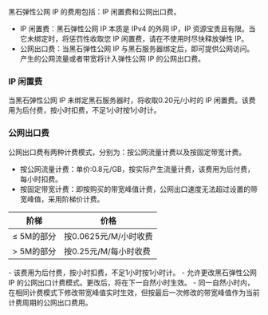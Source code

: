 黑石弹性公网 IP 的费用包括：IP 闲置费和公网出口费。
- IP 闲置费：黑石弹性公网 IP 本质是 IPv4 的外网 IP，IP 资源宝贵且有限。当它未绑定时，将惩罚性收取您 IP 闲置费，请在不使用时尽快释放弹性 IP。
- 公网出口费：当黑石弹性公网 IP 与黑石服务器绑定后，即可提供公网访问。产生的公网流量或者带宽将计入弹性公网 IP 的公网出口费。

### IP 闲置费
当黑石弹性公网 IP 未绑定黑石服务器时，将收取0.20元/小时的 IP 闲置费。该费用为后付费，按小时扣费，不足1小时按1小时计。

### 公网出口费
公网出口费有两种计费模式，分别为：按公网流量计费以及按固定带宽计费。
- 按公网流量计费：单价:0.8元/GB，按实际产生流量计费，该费用为后付费，每小时扣费。
- 按固定带宽计费：即按购买的带宽峰值计费，公网出口速度无法超过设置的带宽峰值，采用阶梯价计费。

| 阶梯      | 价格              |
| ------- | --------------- |
| ≤ 5M的部分 | 按0.0625元/M/小时收费 |
| > 5M的部分 | 按0.25元/M/每小时收费  |



<dx-alert infotype="notice" title="">
- 该费用为后付费，按小时扣费，不足1小时按1小时计。
- 允许更改黑石弹性公网 IP 的公网出口计费模式。更改后，将在下一自然小时生效。
- 同一自然小时内，在相同计费模式下修改带宽峰值实时生效，但按最后一次修改的带宽峰值作为当前计费周期的公网出口费用。
</dx-alert>




